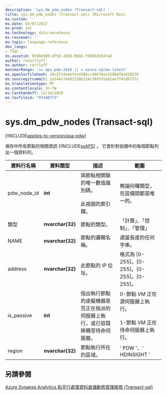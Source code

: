 ```yaml
---
description: 'sys.dm_pdw_nodes (Transact-sql) '
title: sys.dm_pdw_nodes (Transact-sql) |Microsoft Docs
ms.custom: ''
ms.date: 03/07/2017
ms.prod: sql
ms.technology: data-warehouse
ms.reviewer: ''
ms.topic: language-reference
dev_langs:
- TSQL
ms.assetid: 93966909-d758-4d50-950b-f5066d104fa6
author: ronortloff
ms.author: rortloff
monikerRange: '>= aps-pdw-2016 || = azure-sqldw-latest'
ms.openlocfilehash: 28c2f14eebfecd386cc49678a1429b678a428239
ms.sourcegitcommit: 1a544cf4dd2720b124c3697d1e62ae7741db757c
ms.translationtype: MT
ms.contentlocale: zh-TW
ms.lasthandoff: 12/14/2020
ms.locfileid: "97440773"
---
```

# <a name="sysdm_pdw_nodes-transact-sql"></a>sys.dm_pdw_nodes (Transact-sql) 
[!INCLUDE[applies-to-version/asa-pdw](../../includes/applies-to-version/asa-pdw.md)]

  保存中所有節點的相關資訊 [!INCLUDE[ssAPS](../../includes/ssaps-md.md)] 。 它會針對設備中的每個節點列出一個資料列。  
  
|資料行名稱|資料類型|描述|範圍|  
|-----------------|---------------|-----------------|-----------|  
|pdw_node_id|**int**|與節點相關聯的唯一數值識別碼。<br /><br /> 此視圖的索引鍵。|無論何種類型，在設備間都是唯一的。|  
|類型|**nvarchar(32)**|節點的類型。|「計算」、「控制」、「管理」|  
|NAME|**nvarchar(32)**|節點的邏輯名稱。|適當長度的任何字串。|  
|address|**nvarchar(32)**|此節點的 IP 位址。|格式為 [0-255]。[0-255]。[0-255]。[0-255]。|  
|is_passive|**int**|指出執行節點的虛擬機器是否正在指派的伺服器上執行，或已容錯移轉至待命伺服器。|0-節點 VM 正在源伺服器上執行。<br /><br /> 1-節點 VM 正在待命伺服器上執行。|  
|region|**nvarchar(32)**|節點執行所在的區域。|' PDW '、' HDINSIGHT '|  
  
## <a name="see-also"></a>另請參閱  
 [Azure Synapse Analytics 和平行處理資料倉儲動態管理檢視 &#40;Transact-sql&#41;](../../relational-databases/system-dynamic-management-views/sql-and-parallel-data-warehouse-dynamic-management-views.md)  
  
  
